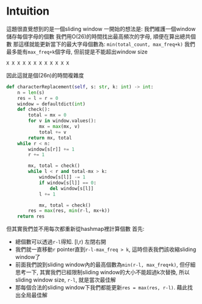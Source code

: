 # Intuition

這題很直覺想到的是一個sliding window
一開始的想法是:
我們維護一個window儲存每個字母的個數
我們用O(26)的時間找出最高頻次的字母, 順便在算出總共個數
那這樣就能更新當下的最大字母個數為: `min(total_count, max_freq+k)`
我們最多能有`max_freq+k`個字母, 但前提是不能超出window size

```
X X X X X X X X X X X X
```

因此這就是個(26n)的時間複雜度
```py
def characterReplacement(self, s: str, k: int) -> int:
    n = len(s)
    res = l = r = 0
    window = defaultdict(int)
    def check():
        total = mx = 0
        for v in window.values():
            mx = max(mx, v)
            total += v
        return mx, total
    while r < n:
        window[s[r]] += 1
        r += 1

        mx, total = check()
        while l < r and total-mx > k:
            window[s[l]] -= 1
            if window[s[l]] == 0:
                del window[s[l]]
            l += 1

            mx, total = check()
        res = max(res, min(r-l, mx+k))
    return res
```

但其實我們並不用每次都重新從hashmap裡計算個數
首先:
- 總個數可以透過`r-l`得知. [l,r) 左閉右開
- 我們就一直移動`r` pointer直到`r-l-max_freq > k`, 這時但表我們該收縮sliding window了
- 前面我們說到sliding window內的最高個數為`min(r-l, max_freq+k)`, 但仔細思考一下, 其實我們已經限制sliding window的大小不能超過k次替換, 所以sliding window size, `r-l`, 就是當次最佳解
- 那每個合法的sliding window下我們都能更新`res = max(res, r-l)`. 藉此找出全局最佳解

